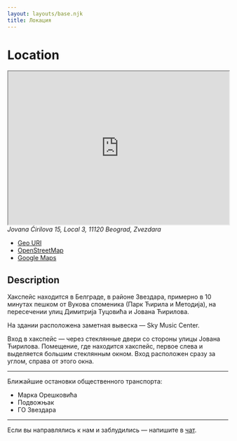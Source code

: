 ```yaml
---
layout: layouts/base.njk
title: Локация
---
```


# Location

<iframe
  class="osm-iframe"
  width="100%"
  height="350"
  src="https://www.openstreetmap.org/export/embed.html?bbox=20.413370132446293%2C44.777204776923405%2C20.556707382202152%2C44.83225651845917&amp;layer=transportmap&amp;marker=44.80473721472608%2C20.48503875732422"
></iframe>

<address>
  Jovana Ćirilova 15, Local 3,
  11120 Beograd, Zvezdara
</address>

- <a target="_blank"
    href="geo:44.8047301,20.4850240?z=20">
      Geo URI
  </a>
- <a target="_blank"
    href="https://www.openstreetmap.org/?mlat=44.8047144&amp;mlon=20.4849945#map=20/44.8047139/20.4849945&amp;layers=T">
      OpenStreetMap
  </a>
- <a target="_blank"
    href="https://maps.app.goo.gl/VPFt7zN4ayuqwcQN8">
      Google Maps
  </a>

## Description

Хакспейс находится в Белграде, в районе Звездара,
примерно в 10 минутах пешком от Вукова споменика (Парк Ћирила и Методија),
на пересечении улиц Димитрија Туцовића и Јована Ћирилова.

На здании расположена заметная вывеска — Sky Music Center.

Вход в хакспейс — через стеклянные двери со стороны улицы Јована Ћирилова.
Помещение, где находится хакспейс,
первое слева и выделяется большим стеклянным окном.
Вход расположен сразу за углом, справа от этого окна.

---

Ближайшие остановки общественного транспорта:
- Марка Орешковића
- Подвожњак
- ГО Звездара

---

Если вы направлялись к нам и заблудились — напишите в
<a target="_blank" href="{{ config.links.chat }}">чат</a>.
